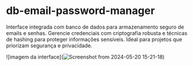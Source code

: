 # db-email-password-manager
Interface integrada com banco de dados para armazenamento seguro de emails e senhas. Gerencie credenciais com criptografia robusta e técnicas de hashing para proteger informações sensíveis. Ideal para projetos que priorizam segurança e privacidade.

![imagem da interface](![Screenshot from 2024-05-20 15-21-18](https://github.com/PedroFnew/db-email-password-manager/assets/168987493/532de4e3-bb29-462c-8965-28043eed6df1))
